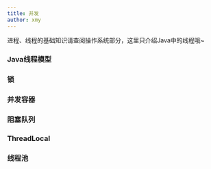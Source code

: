```yaml
---
title: 并发
author: xmy
---
```


进程、线程的基础知识请查阅操作系统部分，这里只介绍Java中的线程哦~

### Java线程模型

### 锁

### 并发容器

### 阻塞队列

### ThreadLocal

### 线程池